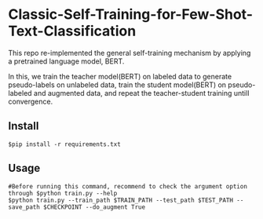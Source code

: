 # Classic-Self-Training-for-Few-Shot-Text-Classification
This repo re-implemented the general self-training mechanism by applying a pretrained language model, BERT.

In this, we train the teacher model(BERT) on labeled data to generate pseudo-labels on unlabeled data, train the student model(BERT) on pseudo-labeled and augmented data, and repeat the teacher-student training untill convergence. 

## Install 
    $pip install -r requirements.txt


## Usage
    #Before running this command, recommend to check the argument option through $python train.py --help
    $python train.py --train_path $TRAIN_PATH --test_path $TEST_PATH --save_path $CHECKPOINT --do_augment True
    
